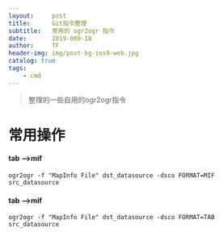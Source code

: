 ```yaml
---
layout:     post
title:      Git指令整理
subtitle:   常用的 ogr2ogr 指令
date:       2019-009-18
author:     TF
header-img: img/post-bg-ios9-web.jpg
catalog: true
tags:
    - cmd
---
```


>整理的一些自用的ogr2ogr指令
>
>


# 常用操作

#### tab -->mif
	ogr2ogr -f "MapInfo File" dst_datasource -dsco FORMAT=MIF src_datasource

#### tab -->mif

	ogr2ogr -f "MapInfo File" dst_datasource -dsco FORMAT=TAB src_datasource
